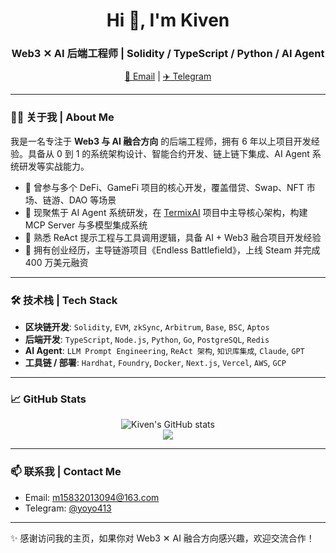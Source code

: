<h1 align="center">Hi 👋, I'm Kiven</h1>
<h3 align="center">Web3 ✕ AI 后端工程师 | Solidity / TypeScript / Python / AI Agent</h3>

<p align="center">
  <a href="mailto:m15832013094@163.com">📧 Email</a> |
  <a href="https://t.me/yoyo413">✈️ Telegram</a>
</p>

---

### 👨‍💻 关于我 | About Me

我是一名专注于 **Web3 与 AI 融合方向** 的后端工程师，拥有 6 年以上项目开发经验。具备从 0 到 1 的系统架构设计、智能合约开发、链上链下集成、AI Agent 系统研发等实战能力。

- 🔁 曾参与多个 DeFi、GameFi 项目的核心开发，覆盖借贷、Swap、NFT 市场、链游、DAO 等场景  
- 🤖 现聚焦于 AI Agent 系统研发，在 [TermixAI](https://www.termix.ai) 项目中主导核心架构，构建 MCP Server 与多模型集成系统  
- 🧠 熟悉 ReAct 提示工程与工具调用逻辑，具备 AI + Web3 融合项目开发经验  
- 🚀 拥有创业经历，主导链游项目《Endless Battlefield》，上线 Steam 并完成 400 万美元融资  

---

### 🛠️ 技术栈 | Tech Stack

- **区块链开发**: `Solidity`, `EVM`, `zkSync`, `Arbitrum`, `Base`, `BSC`, `Aptos`
- **后端开发**: `TypeScript`, `Node.js`, `Python`, `Go`, `PostgreSQL`, `Redis`
- **AI Agent**: `LLM Prompt Engineering`, `ReAct 架构`, `知识库集成`, `Claude`, `GPT`
- **工具链 / 部署**: `Hardhat`, `Foundry`, `Docker`, `Next.js`, `Vercel`, `AWS`, `GCP`

---

### 📈 GitHub Stats

<p align="center">
  <img src="https://github-readme-stats.vercel.app/api?username=kevin1027sloth&show_icons=true&theme=radical" alt="Kiven's GitHub stats" />
  <br/>
  <img src="https://github-readme-streak-stats.herokuapp.com/?user=kevin1027sloth&theme=radical" />
</p>

---

### 📫 联系我 | Contact Me

- Email: [m15832013094@163.com](mailto:m15832013094@163.com)  
- Telegram: [@yoyo413](https://t.me/yoyo413)

---

✨ 感谢访问我的主页，如果你对 Web3 ✕ AI 融合方向感兴趣，欢迎交流合作！
